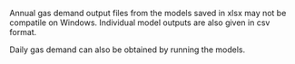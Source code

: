 Annual gas demand output files from the models saved in xlsx may not be compatile on Windows. Individual model outputs are also given in csv format. 

Daily gas demand can also be obtained by running the models. 
